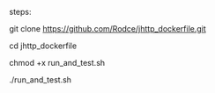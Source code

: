 steps:

git clone https://github.com/Rodce/jhttp_dockerfile.git

cd jhttp_dockerfile

chmod +x run_and_test.sh

./run_and_test.sh

